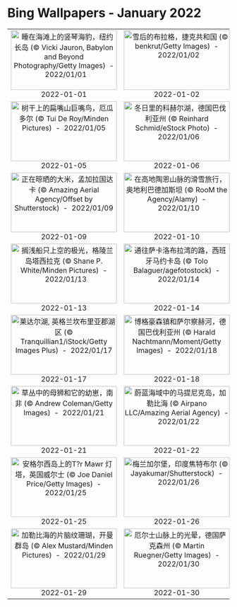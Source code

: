 # Bing Wallpapers - January 2022

| | | | |
|:-------------------------:|:-------------------------:|:-------------------------:|:-------------------------:|
| <a href="https://cn.bing.com/th?id=OHR.JonesBeachHarpSeal_ZH-CN9584238333_UHD.jpg" target="_blank"><img src="https://cn.bing.com/th?id=OHR.JonesBeachHarpSeal_ZH-CN9584238333_UHD.jpg&w=480" width="240" height="135" alt="睡在海滩上的竖琴海豹，纽约长岛 (© Vicki Jauron, Babylon and Beyond Photography/Getty Images)  -  2022/01/01" title="睡在海滩上的竖琴海豹，纽约长岛 (© Vicki Jauron, Babylon and Beyond Photography/Getty Images)  -  2022/01/01"></a><br>2022-01-01<br> | <a href="https://cn.bing.com/th?id=OHR.SnowyPrague_ZH-CN9794475183_UHD.jpg" target="_blank"><img src="https://cn.bing.com/th?id=OHR.SnowyPrague_ZH-CN9794475183_UHD.jpg&w=480" width="240" height="135" alt="雪后的布拉格，捷克共和国 (© benkrut/Getty Images)  -  2022/01/02" title="雪后的布拉格，捷克共和国 (© benkrut/Getty Images)  -  2022/01/02"></a><br>2022-01-02<br> | <a href="https://cn.bing.com/th?id=OHR.LickObservatory_ZH-CN9676762110_UHD.jpg" target="_blank"><img src="https://cn.bing.com/th?id=OHR.LickObservatory_ZH-CN9676762110_UHD.jpg&w=480" width="240" height="135" alt="汉密尔顿山顶的利克天文台，美国加利福尼亚州 (© Jeffrey Lewis/Tandem Stills + Motion)  -  2022/01/03" title="汉密尔顿山顶的利克天文台，美国加利福尼亚州 (© Jeffrey Lewis/Tandem Stills + Motion)  -  2022/01/03"></a><br>2022-01-03<br> | <a href="https://cn.bing.com/th?id=OHR.BorregoBadlands_ZH-CN9913349081_UHD.jpg" target="_blank"><img src="https://cn.bing.com/th?id=OHR.BorregoBadlands_ZH-CN9913349081_UHD.jpg&w=480" width="240" height="135" alt="安沙波利哥沙漠州立公园，美国加利福尼亚州 (© Tom Hogan/plainpicture)  -  2022/01/04" title="安沙波利哥沙漠州立公园，美国加利福尼亚州 (© Tom Hogan/plainpicture)  -  2022/01/04"></a><br>2022-01-04<br> |
| <a href="https://cn.bing.com/th?id=OHR.MountainToucan_ZH-CN9939482570_UHD.jpg" target="_blank"><img src="https://cn.bing.com/th?id=OHR.MountainToucan_ZH-CN9939482570_UHD.jpg&w=480" width="240" height="135" alt="树干上的扁嘴山巨嘴鸟，厄瓜多尔 (© Tui De Roy/Minden Pictures)  -  2022/01/05" title="树干上的扁嘴山巨嘴鸟，厄瓜多尔 (© Tui De Roy/Minden Pictures)  -  2022/01/05"></a><br>2022-01-05<br> | <a href="https://cn.bing.com/th?id=OHR.LakeKochelsee_ZH-CN0004970986_UHD.jpg" target="_blank"><img src="https://cn.bing.com/th?id=OHR.LakeKochelsee_ZH-CN0004970986_UHD.jpg&w=480" width="240" height="135" alt="冬日里的科赫尔湖，德国巴伐利亚州 (© Reinhard Schmid/eStock Photo)  -  2022/01/06" title="冬日里的科赫尔湖，德国巴伐利亚州 (© Reinhard Schmid/eStock Photo)  -  2022/01/06"></a><br>2022-01-06<br> | <a href="https://cn.bing.com/th?id=OHR.FortedeSao_ZH-CN0093358703_UHD.jpg" target="_blank"><img src="https://cn.bing.com/th?id=OHR.FortedeSao_ZH-CN0093358703_UHD.jpg&w=480" width="240" height="135" alt="纳扎雷灯塔，葡萄牙 (© Richard A Lock/Getty Images)  -  2022/01/07" title="纳扎雷灯塔，葡萄牙 (© Richard A Lock/Getty Images)  -  2022/01/07"></a><br>2022-01-07<br> | <a href="https://cn.bing.com/th?id=OHR.WinterBison_ZH-CN0120689382_UHD.jpg" target="_blank"><img src="https://cn.bing.com/th?id=OHR.WinterBison_ZH-CN0120689382_UHD.jpg&w=480" width="240" height="135" alt="黄石国家公园的美洲野牛，美国怀俄明州 (© Steve Gettle/Minden Pictures)  -  2022/01/08" title="黄石国家公园的美洲野牛，美国怀俄明州 (© Steve Gettle/Minden Pictures)  -  2022/01/08"></a><br>2022-01-08<br> |
| <a href="https://cn.bing.com/th?id=OHR.RiceBangladesh_ZH-CN0196473460_UHD.jpg" target="_blank"><img src="https://cn.bing.com/th?id=OHR.RiceBangladesh_ZH-CN0196473460_UHD.jpg&w=480" width="240" height="135" alt="正在晾晒的大米，孟加拉国达卡 (© Amazing Aerial Agency/Offset by Shutterstock)  -  2022/01/09" title="正在晾晒的大米，孟加拉国达卡 (© Amazing Aerial Agency/Offset by Shutterstock)  -  2022/01/09"></a><br>2022-01-09<br> | <a href="https://cn.bing.com/th?id=OHR.SkiTouring_ZH-CN0237169285_UHD.jpg" target="_blank"><img src="https://cn.bing.com/th?id=OHR.SkiTouring_ZH-CN0237169285_UHD.jpg&w=480" width="240" height="135" alt="在高地陶恩山脉的滑雪旅行，奥地利巴德加斯坦 (© RooM the Agency/Alamy)  -  2022/01/10" title="在高地陶恩山脉的滑雪旅行，奥地利巴德加斯坦 (© RooM the Agency/Alamy)  -  2022/01/10"></a><br>2022-01-10<br> | <a href="https://cn.bing.com/th?id=OHR.PorcupineWillow_ZH-CN0280041973_UHD.jpg" target="_blank"><img src="https://cn.bing.com/th?id=OHR.PorcupineWillow_ZH-CN0280041973_UHD.jpg&w=480" width="240" height="135" alt="爬上柳树枝头的豪猪，美国阿拉斯加 (© Design Pics/Danita Delimont)  -  2022/01/11" title="爬上柳树枝头的豪猪，美国阿拉斯加 (© Design Pics/Danita Delimont)  -  2022/01/11"></a><br>2022-01-11<br> | <a href="https://cn.bing.com/th?id=OHR.FanjingStairs_ZH-CN0360402048_UHD.jpg" target="_blank"><img src="https://cn.bing.com/th?id=OHR.FanjingStairs_ZH-CN0360402048_UHD.jpg&w=480" width="240" height="135" alt="梵净山，中国西南部 (© zhuxiaophotography/Shutterstock)  -  2022/01/12" title="梵净山，中国西南部 (© zhuxiaophotography/Shutterstock)  -  2022/01/12"></a><br>2022-01-12<br> |
| <a href="https://cn.bing.com/th?id=OHR.TasiilaqAurora_ZH-CN0330057121_UHD.jpg" target="_blank"><img src="https://cn.bing.com/th?id=OHR.TasiilaqAurora_ZH-CN0330057121_UHD.jpg&w=480" width="240" height="135" alt="搁浅船只上空的极光，格陵兰岛塔西拉克 (© Shane P. White/Minden Pictures)  -  2022/01/13" title="搁浅船只上空的极光，格陵兰岛塔西拉克 (© Shane P. White/Minden Pictures)  -  2022/01/13"></a><br>2022-01-13<br> | <a href="https://cn.bing.com/th?id=OHR.SaCalobra_ZH-CN0945855556_UHD.jpg" target="_blank"><img src="https://cn.bing.com/th?id=OHR.SaCalobra_ZH-CN0945855556_UHD.jpg&w=480" width="240" height="135" alt="通往萨卡洛布拉湾的路，西班牙马约卡岛 (© Tolo Balaguer/agefotostock)  -  2022/01/14" title="通往萨卡洛布拉湾的路，西班牙马约卡岛 (© Tolo Balaguer/agefotostock)  -  2022/01/14"></a><br>2022-01-14<br> | <a href="https://cn.bing.com/th?id=OHR.BigHole_ZH-CN2671071218_UHD.jpg" target="_blank"><img src="https://cn.bing.com/th?id=OHR.BigHole_ZH-CN2671071218_UHD.jpg&w=480" width="240" height="135" alt="苏阿海沟，萨摩亚乌波卢岛南海岸 (© Chris McLennan/Alamy)  -  2022/01/15" title="苏阿海沟，萨摩亚乌波卢岛南海岸 (© Chris McLennan/Alamy)  -  2022/01/15"></a><br>2022-01-15<br> | <a href="https://cn.bing.com/th?id=OHR.BoguraChili_ZH-CN2707755390_UHD.jpg" target="_blank"><img src="https://cn.bing.com/th?id=OHR.BoguraChili_ZH-CN2707755390_UHD.jpg&w=480" width="240" height="135" alt="农场上晾晒的红辣椒，孟加拉国博格拉县 (© Amazing Aerial Agency/Offset/Shutterstock)  -  2022/01/16" title="农场上晾晒的红辣椒，孟加拉国博格拉县 (© Amazing Aerial Agency/Offset/Shutterstock)  -  2022/01/16"></a><br>2022-01-16<br> |
| <a href="https://cn.bing.com/th?id=OHR.RydalWater_ZH-CN2787617470_UHD.jpg" target="_blank"><img src="https://cn.bing.com/th?id=OHR.RydalWater_ZH-CN2787617470_UHD.jpg&w=480" width="240" height="135" alt="莱达尔湖, 英格兰坎布里亚郡湖区 (© Tranquillian1/iStock/Getty Images Plus)  -  2022/01/17" title="莱达尔湖, 英格兰坎布里亚郡湖区 (© Tranquillian1/iStock/Getty Images Plus)  -  2022/01/17"></a><br>2022-01-17<br> | <a href="https://cn.bing.com/th?id=OHR.BurghausenWinter_ZH-CN2822501718_UHD.jpg" target="_blank"><img src="https://cn.bing.com/th?id=OHR.BurghausenWinter_ZH-CN2822501718_UHD.jpg&w=480" width="240" height="135" alt="博格豪森镇和萨尔察赫河，德国巴伐利亚州 (© Harald Nachtmann/Moment/Getty Images)  -  2022/01/18" title="博格豪森镇和萨尔察赫河，德国巴伐利亚州 (© Harald Nachtmann/Moment/Getty Images)  -  2022/01/18"></a><br>2022-01-18<br> | <a href="https://cn.bing.com/th?id=OHR.SaintElias_ZH-CN2861097596_UHD.jpg" target="_blank"><img src="https://cn.bing.com/th?id=OHR.SaintElias_ZH-CN2861097596_UHD.jpg&w=480" width="240" height="135" alt="克卢恩国家公园保护区的山脉和冰川，加拿大育空地区 (© Design Pics Inc/Alamy)  -  2022/01/19" title="克卢恩国家公园保护区的山脉和冰川，加拿大育空地区 (© Design Pics Inc/Alamy)  -  2022/01/19"></a><br>2022-01-19<br> | <a href="https://cn.bing.com/th?id=OHR.GrahamAdelie_ZH-CN2945763969_UHD.jpg" target="_blank"><img src="https://cn.bing.com/th?id=OHR.GrahamAdelie_ZH-CN2945763969_UHD.jpg&w=480" width="240" height="135" alt="格雷厄姆海峡的阿德利企鹅，南极洲南极半岛 (© Nick Garbutt/Minden Pictures)  -  2022/01/20" title="格雷厄姆海峡的阿德利企鹅，南极洲南极半岛 (© Nick Garbutt/Minden Pictures)  -  2022/01/20"></a><br>2022-01-20<br> |
| <a href="https://cn.bing.com/th?id=OHR.HuggingDay_ZH-CN2984681593_UHD.jpg" target="_blank"><img src="https://cn.bing.com/th?id=OHR.HuggingDay_ZH-CN2984681593_UHD.jpg&w=480" width="240" height="135" alt="草丛中的母狮和它的幼崽，南非 (© Andrew Coleman/Getty Images)  -  2022/01/21" title="草丛中的母狮和它的幼崽，南非 (© Andrew Coleman/Getty Images)  -  2022/01/21"></a><br>2022-01-21<br> | <a href="https://cn.bing.com/th?id=OHR.LesserAntilles_ZH-CN3012679657_UHD.jpg" target="_blank"><img src="https://cn.bing.com/th?id=OHR.LesserAntilles_ZH-CN3012679657_UHD.jpg&w=480" width="240" height="135" alt="蔚蓝海域中的马提尼克岛，加勒比海 (© Airpano LLC/Amazing Aerial Agency)  -  2022/01/22" title="蔚蓝海域中的马提尼克岛，加勒比海 (© Airpano LLC/Amazing Aerial Agency)  -  2022/01/22"></a><br>2022-01-22<br> | <a href="https://cn.bing.com/th?id=OHR.MeotoIwa_ZH-CN3126370410_UHD.jpg" target="_blank"><img src="https://cn.bing.com/th?id=OHR.MeotoIwa_ZH-CN3126370410_UHD.jpg&w=480" width="240" height="135" alt="海岸旁的二见浦夫妇岩，日本三重县 (© Marco Gaiotti/plainpicture)  -  2022/01/23" title="海岸旁的二见浦夫妇岩，日本三重县 (© Marco Gaiotti/plainpicture)  -  2022/01/23"></a><br>2022-01-23<br> | <a href="https://cn.bing.com/th?id=OHR.ManhattanView_ZH-CN3156325644_UHD.jpg" target="_blank"><img src="https://cn.bing.com/th?id=OHR.ManhattanView_ZH-CN3156325644_UHD.jpg&w=480" width="240" height="135" alt="灯光璀璨的曼哈顿下城，美国纽约 (© New York On Air/Offset/Shutterstock)  -  2022/01/24" title="灯光璀璨的曼哈顿下城，美国纽约 (© New York On Air/Offset/Shutterstock)  -  2022/01/24"></a><br>2022-01-24<br> |
| <a href="https://cn.bing.com/th?id=OHR.StDwynwensDay_ZH-CN3187096355_UHD.jpg" target="_blank"><img src="https://cn.bing.com/th?id=OHR.StDwynwensDay_ZH-CN3187096355_UHD.jpg&w=480" width="240" height="135" alt="安格尔西岛上的T?r Mawr 灯塔，英国威尔士 (© Joe Daniel Price/Getty Images)  -  2022/01/25" title="安格尔西岛上的T?r Mawr 灯塔，英国威尔士 (© Joe Daniel Price/Getty Images)  -  2022/01/25"></a><br>2022-01-25<br> | <a href="https://cn.bing.com/th?id=OHR.MehrangarhCourtyard_ZH-CN3216739355_UHD.jpg" target="_blank"><img src="https://cn.bing.com/th?id=OHR.MehrangarhCourtyard_ZH-CN3216739355_UHD.jpg&w=480" width="240" height="135" alt="梅兰加尔堡，印度焦特布尔 (© Jayakumar/Shutterstock)  -  2022/01/26" title="梅兰加尔堡，印度焦特布尔 (© Jayakumar/Shutterstock)  -  2022/01/26"></a><br>2022-01-26<br> | <a href="https://cn.bing.com/th?id=OHR.RibbontailStingray_ZH-CN3248204214_UHD.jpg" target="_blank"><img src="https://cn.bing.com/th?id=OHR.RibbontailStingray_ZH-CN3248204214_UHD.jpg&w=480" width="240" height="135" alt="珀斯附近海域的蓝斑条尾魟，澳大利亚 (© Jeff Rotman/Minden Pictures)  -  2022/01/27" title="珀斯附近海域的蓝斑条尾魟，澳大利亚 (© Jeff Rotman/Minden Pictures)  -  2022/01/27"></a><br>2022-01-27<br> | <a href="https://cn.bing.com/th?id=OHR.WinteringFowl_ZH-CN8158075445_UHD.jpg" target="_blank"><img src="https://cn.bing.com/th?id=OHR.WinteringFowl_ZH-CN8158075445_UHD.jpg&w=480" width="240" height="135" alt="正在狩猎的短耳鸮，英格兰林肯郡 (© Ben Hall/Minden Pictures)  -  2022/01/28" title="正在狩猎的短耳鸮，英格兰林肯郡 (© Ben Hall/Minden Pictures)  -  2022/01/28"></a><br>2022-01-28<br> |
| <a href="https://cn.bing.com/th?id=OHR.BrainCoral_ZH-CN8354100992_UHD.jpg" target="_blank"><img src="https://cn.bing.com/th?id=OHR.BrainCoral_ZH-CN8354100992_UHD.jpg&w=480" width="240" height="135" alt="加勒比海的片脑纹珊瑚，开曼群岛 (© Alex Mustard/Minden Pictures)  -  2022/01/29" title="加勒比海的片脑纹珊瑚，开曼群岛 (© Alex Mustard/Minden Pictures)  -  2022/01/29"></a><br>2022-01-29<br> | <a href="https://cn.bing.com/th?id=OHR.WinterHalo_ZH-CN0666553211_UHD.jpg" target="_blank"><img src="https://cn.bing.com/th?id=OHR.WinterHalo_ZH-CN0666553211_UHD.jpg&w=480" width="240" height="135" alt="厄尔士山脉上的光晕，德国萨克森州 (© Martin Ruegner/Getty Images)  -  2022/01/30" title="厄尔士山脉上的光晕，德国萨克森州 (© Martin Ruegner/Getty Images)  -  2022/01/30"></a><br>2022-01-30<br> | <a href="https://cn.bing.com/th?id=OHR.ChineseNewYearEve_ZH-CN1901922324_UHD.jpg" target="_blank"><img src="https://cn.bing.com/th?id=OHR.ChineseNewYearEve_ZH-CN1901922324_UHD.jpg&w=480" width="240" height="135" alt="烟花绽放的除夕夜，中国 (© MediaProduction/E+/Getty Images)  -  2022/01/31" title="烟花绽放的除夕夜，中国 (© MediaProduction/E+/Getty Images)  -  2022/01/31"></a><br>2022-01-31<br> |  |
